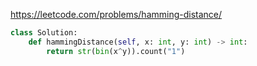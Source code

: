 https://leetcode.com/problems/hamming-distance/

```python
class Solution:
    def hammingDistance(self, x: int, y: int) -> int:
        return str(bin(x^y)).count("1")
```